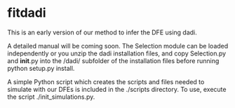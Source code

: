 # fitdadi

This is an early version of our method to infer the DFE using dadi. 

A detailed manual will be coming soon. The Selection module can be loaded independently or you unzip the dadi installation files, and copy Selection.py and __init__.py into the /dadi/ subfolder of the installation files before running python setup.py install.

A simple Python script which creates the scripts and files needed to simulate with our DFEs is included in the ./scripts directory. To use, execute the script ./init_simulations.py.
